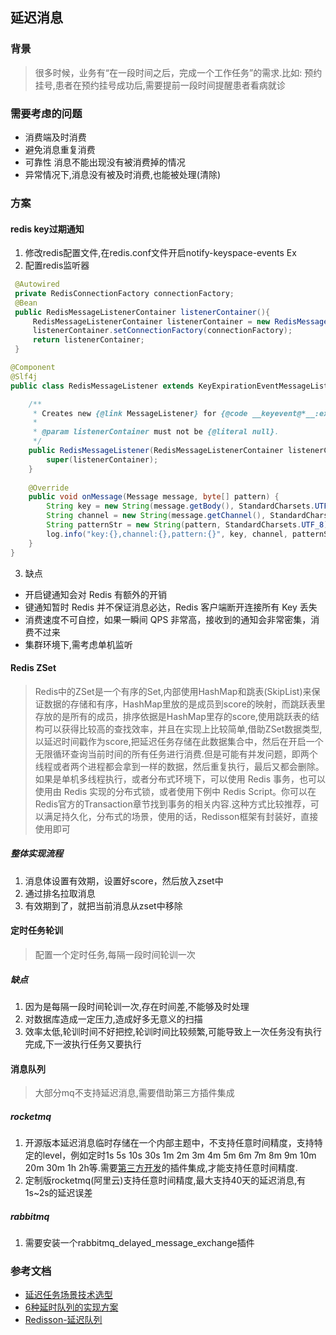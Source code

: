 ## 延迟消息

### 背景
> 很多时候，业务有“在一段时间之后，完成一个工作任务”的需求.比如: 预约挂号,患者在预约挂号成功后,需要提前一段时间提醒患者看病就诊

### 需要考虑的问题
* 消费端及时消费
* 避免消息重复消费
* 可靠性 消息不能出现没有被消费掉的情况
* 异常情况下,消息没有被及时消费,也能被处理(清除)

### 方案
#### redis key过期通知
1. 修改redis配置文件,在redis.conf文件开启notify-keyspace-events Ex
2. 配置redis监听器
```java
 @Autowired
 private RedisConnectionFactory connectionFactory;
 @Bean
 public RedisMessageListenerContainer listenerContainer(){
     RedisMessageListenerContainer listenerContainer = new RedisMessageListenerContainer();
     listenerContainer.setConnectionFactory(connectionFactory);
     return listenerContainer;
 }

@Component
@Slf4j
public class RedisMessageListener extends KeyExpirationEventMessageListener {

    /**
     * Creates new {@link MessageListener} for {@code __keyevent@*__:expired} messages.
     *
     * @param listenerContainer must not be {@literal null}.
     */
    public RedisMessageListener(RedisMessageListenerContainer listenerContainer) {
        super(listenerContainer);
    }
    
    @Override
    public void onMessage(Message message, byte[] pattern) {
        String key = new String(message.getBody(), StandardCharsets.UTF_8);
        String channel = new String(message.getChannel(), StandardCharsets.UTF_8);
        String patternStr = new String(pattern, StandardCharsets.UTF_8);
        log.info("key:{},channel:{},pattern:{}", key, channel, patternStr);
    }
}
```
3. 缺点
* 开启键通知会对 Redis 有额外的开销
* 键通知暂时 Redis 并不保证消息必达，Redis 客户端断开连接所有 Key 丢失
* 消费速度不可自控，如果一瞬间 QPS 非常高，接收到的通知会非常密集，消费不过来
* 集群环境下,需考虑单机监听

#### Redis ZSet
> Redis中的ZSet是一个有序的Set,内部使用HashMap和跳表(SkipList)来保证数据的存储和有序，HashMap里放的是成员到score的映射，而跳跃表里存放的是所有的成员，排序依据是HashMap里存的score,使用跳跃表的结构可以获得比较高的查找效率，并且在实现上比较简单,借助ZSet数据类型,以延迟时间戳作为score,把延迟任务存储在此数据集合中，然后在开启一个无限循环查询当前时间的所有任务进行消费.但是可能有并发问题，即两个线程或者两个进程都会拿到一样的数据，然后重复执行，最后又都会删除。如果是单机多线程执行，或者分布式环境下，可以使用 Redis 事务，也可以使用由 Redis 实现的分布式锁，或者使用下例中 Redis Script。你可以在 Redis官方的Transaction章节找到事务的相关内容.这种方式比较推荐，可以满足持久化，分布式的场景，使用的话，Redisson框架有封装好，直接使用即可
##### 整体实现流程
1. 消息体设置有效期，设置好score，然后放入zset中
2. 通过排名拉取消息
3. 有效期到了，就把当前消息从zset中移除

#### 定时任务轮训
> 配置一个定时任务,每隔一段时间轮训一次
##### 缺点
1. 因为是每隔一段时间轮训一次,存在时间差,不能够及时处理
2. 对数据库造成一定压力,造成好多无意义的扫描
3. 效率太低,轮训时间不好把控,轮训时间比较频繁,可能导致上一次任务没有执行完成,下一波执行任务又要执行

#### 消息队列
> 大部分mq不支持延迟消息,需要借助第三方插件集成
##### rocketmq
1. 开源版本延迟消息临时存储在一个内部主题中，不支持任意时间精度，支持特定的level，例如定时1s 5s 10s 30s 1m 2m 3m 4m 5m 6m 7m 8m 9m 10m 20m 30m 1h 2h等.需要[第三方开发](https://gitee.com/pingfanrenbiji/civism-rocket)的插件集成,才能支持任意时间精度.
2. 定制版rocketmq(阿里云)支持任意时间精度,最大支持40天的延迟消息,有1s~2s的延迟误差
##### rabbitmq
1. 需要安装一个rabbitmq_delayed_message_exchange插件

### 参考文档
* [延迟任务场景技术选型](https://note.dolyw.com/distributed/25-Delay-Task.html)
* [6种延时队列的实现方案](https://segmentfault.com/a/1190000022718540)
* [Redisson-延迟队列](https://github.com/redisson/redisson/wiki/7.-%E5%88%86%E5%B8%83%E5%BC%8F%E9%9B%86%E5%90%88#715-%E5%BB%B6%E8%BF%9F%E9%98%9F%E5%88%97delayed-queue)
